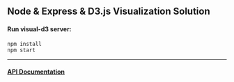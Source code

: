 ## Node & Express & D3.js Visualization Solution

#### Run visual-d3 server:
```
npm install
npm start
```

***

#### [API Documentation](https://documenter.getpostman.com/view/6384621/TVYF8JeU)

